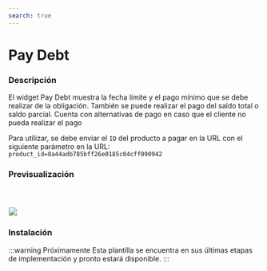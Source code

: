 ```yaml
---
search: true
---
```

# Pay Debt

### Descripción
El widget Pay Debt muestra la fecha límite y el pago mínimo que se debe realizar de la obligación. También se puede realizar el pago del saldo total o saldo parcial. Cuenta con alternativas de pago en caso que el cliente no pueda realizar el pago

Para utilizar, se debe enviar el `ID` del producto a pagar en la URL con el siguiente parámetro en la URL: `product_id=8a44adb785bff26e0185c04cff090942`

### Previsualización

<img src="/assets/img/dynamic/experiences/retail/pay-debt.jpg" style="border: 1px solid #EEE; margin-top: 40px; max-width:600px;">


### Instalación

:::warning Próximamente
Esta plantilla se encuentra en sus últimas etapas de implementación y pronto estará disponible.
:::